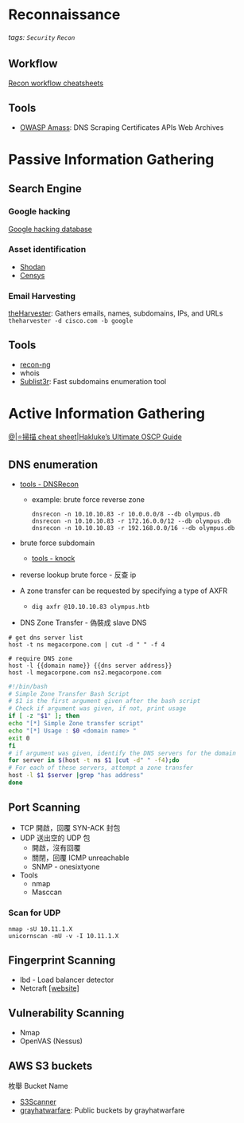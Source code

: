 # Reconnaissance
###### tags: `Security` `Recon`

## Workflow
[Recon workflow cheatsheets](https://pentester.land/cheatsheets/2019/03/25/compilation-of-recon-workflows.html#osint-domain-name-by-thegelios)

## Tools
* [OWASP Amass](https://github.com/OWASP/Amass): DNS Scraping Certificates APIs Web Archives

# Passive Information Gathering

## Search Engine
### Google hacking
[Google hacking database](https://www.exploit-db.com/google-hacking-database)

### Asset identification
* [Shodan](https://www.shodan.io/)
* [Censys](https://censys.io/)

### Email Harvesting
[theHarvester](https://github.com/laramies/theHarvester): Gathers emails, names, subdomains, IPs, and URLs
`theharvester -d cisco.com -b google`

## Tools
* [recon-ng](https://github.com/lanmaster53/recon-ng)
* whois
* [Sublist3r](https://github.com/aboul3la/Sublist3r): Fast subdomains enumeration tool

# Active Information Gathering

[@|⭐掃描 cheat sheet|Hakluke’s Ultimate OSCP Guide](https://medium.com/@hakluke/haklukes-ultimate-oscp-guide-part-3-practical-hacking-tips-and-tricks-c38486f5fc97)

## DNS enumeration
* [tools - DNSRecon](https://github.com/darkoperator/dnsrecon)
    * example: brute force reverse zone
        ```
        dnsrecon -n 10.10.10.83 -r 10.0.0.0/8 --db olympus.db
        dnsrecon -n 10.10.10.83 -r 172.16.0.0/12 --db olympus.db
        dnsrecon -n 10.10.10.83 -r 192.168.0.0/16 --db olympus.db
        ```

* brute force subdomain
    * [tools - knock](https://github.com/guelfoweb/knock)
* reverse lookup brute force - 反查 ip

* A zone transfer can be requested by specifying a type of AXFR
    * `dig axfr @10.10.10.83 olympus.htb`
    
* DNS Zone Transfer - 偽裝成 slave DNS
```
# get dns server list
host -t ns megacorpone.com | cut -d " " -f 4

# require DNS zone
host -l {{domain name}} {{dns server address}}
host -l megacorpone.com ns2.megacorpone.com
```
``` BASH
#!/bin/bash
# Simple Zone Transfer Bash Script
# $1 is the first argument given after the bash script
# Check if argument was given, if not, print usage
if [ -z "$1" ]; then
echo "[*] Simple Zone transfer script"
echo "[*] Usage : $0 <domain name> "
exit 0
fi
# if argument was given, identify the DNS servers for the domain
for server in $(host -t ns $1 |cut -d" " -f4);do
# For each of these servers, attempt a zone transfer
host -l $1 $server |grep "has address"
done
```


## Port Scanning
* TCP
    開啟，回覆 SYN-ACK 封包
* UDP
    送出空的 UDP 包
    * 開啟，沒有回覆
    * 關閉，回覆 ICMP unreachable
    * SNMP - onesixtyone
* Tools
    * nmap
    * Masccan
### Scan for UDP
```
nmap -sU 10.11.1.X
unicornscan -mU -v -I 10.11.1.X
```

## Fingerprint Scanning
* lbd - Load balancer detector
* Netcraft [[website]](https://toolbar.netcraft.com/site_report?url=wildfoo.tw)

## Vulnerability Scanning
+ Nmap
+ OpenVAS (Nessus)

## AWS S3 buckets
枚舉 Bucket Name
 * [S3Scanner](https://github.com/sa7mon/S3Scanner)
 * [grayhatwarfare](https://buckets.grayhatwarfare.com/): Public buckets by grayhatwarfare

